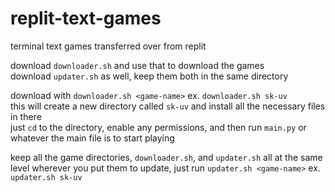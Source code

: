 # replit-text-games
terminal text games transferred over from replit

download `downloader.sh` and use that to download the games  
download `updater.sh` as well, keep them both in the same directory


download with `downloader.sh <game-name>` ex. `downloader.sh sk-uv`  
this will create a new directory called `sk-uv` and install all the necessary files in there  
just `cd` to the directory, enable any permissions, and then run `main.py` or whatever the main file is to start playing


keep all the game directories, `downloader.sh`, and `updater.sh` all at the same level wherever you put them
to update, just run `updater.sh <game-name>` ex. `updater.sh sk-uv`
